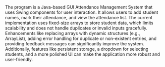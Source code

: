 The program is a Java-based GUI Attendance Management System that uses Swing components for user interaction. 
It allows users to add student names, mark their attendance, and view the attendance list.
The current implementation uses fixed-size arrays to store student data, which limits scalability and does not handle duplicates or invalid inputs gracefully.
Enhancements like replacing arrays with dynamic structures (e.g., ArrayList), adding error handling for duplicate or non-existent entries, and providing feedback messages can significantly improve the system.
Additionally, features like persistent storage, a dropdown for selecting students, and a more polished UI can make the application more robust and user-friendly.
